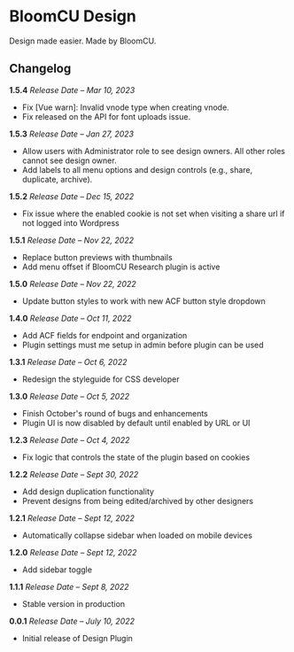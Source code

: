 # BloomCU Design

Design made easier. Made by BloomCU.

## Changelog
**1.5.4**
*Release Date – Mar 10, 2023*
* Fix [Vue warn]: Invalid vnode type when creating vnode.
* Fix released on the API for font uploads issue.

**1.5.3**
*Release Date – Jan 27, 2023*
* Allow users with Administrator role to see design owners. All other roles cannot see design owner.
* Add labels to all menu options and design controls (e.g., share, duplicate, archive).

**1.5.2**
*Release Date – Dec 15, 2022*
* Fix issue where the enabled cookie is not set when visiting a share url if not logged into Wordpress

**1.5.1**
*Release Date – Nov 22, 2022*
* Replace button previews with thumbnails
* Add menu offset if BloomCU Research plugin is active

**1.5.0**
*Release Date – Nov 22, 2022*
* Update button styles to work with new ACF button style dropdown

**1.4.0**
*Release Date – Oct 11, 2022*
* Add ACF fields for endpoint and organization
* Plugin settings must me setup in admin before plugin can be used

**1.3.1**
*Release Date – Oct 6, 2022*
* Redesign the styleguide for CSS developer

**1.3.0**
*Release Date – Oct 5, 2022*
* Finish October's round of bugs and enhancements
* Plugin UI is now disabled by default until enabled by URL or UI

**1.2.3**
*Release Date – Oct 4, 2022*
* Fix logic that controls the state of the plugin based on cookies

**1.2.2**
*Release Date – Sept 30, 2022*
* Add design duplication functionality
* Prevent designs from being edited/archived by other designers

**1.2.1**
*Release Date – Sept 12, 2022*
* Automatically collapse sidebar when loaded on mobile devices

**1.2.0**
*Release Date – Sept 12, 2022*
* Add sidebar toggle

**1.1.1**
*Release Date – Sept 8, 2022*
* Stable version in production

**0.0.1**
*Release Date – July 10, 2022*
* Initial release of Design Plugin
